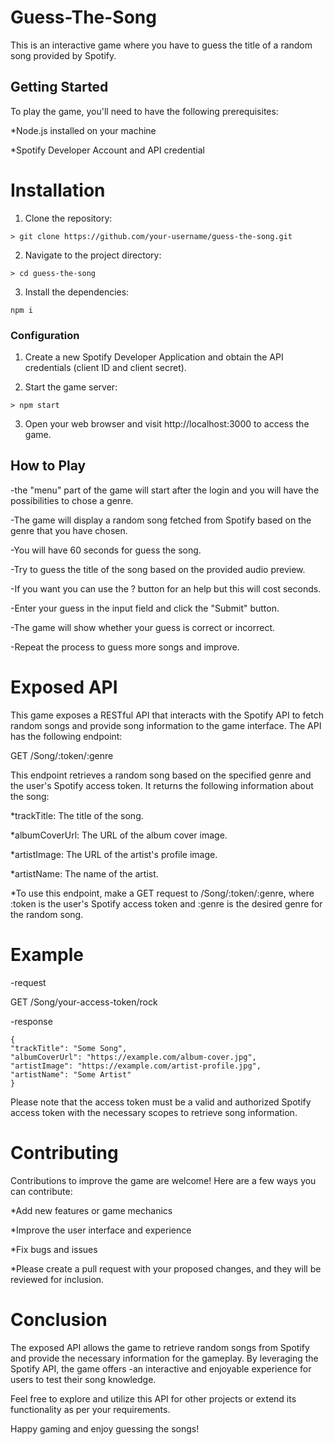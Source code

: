 
# Guess-The-Song
This is an interactive game where you have to guess the title of a random song provided by Spotify.

## Getting Started
To play the game, you'll need to have the following prerequisites:

  *Node.js installed on your machine
  
  *Spotify Developer Account and API credential
  
  # Installation
1. Clone the repository:

```
> git clone https://github.com/your-username/guess-the-song.git
```
2. Navigate to the project directory:
 
```
> cd guess-the-song
```

3. Install the dependencies:

```
npm i
```

### Configuration
1. Create a new Spotify Developer Application and obtain the API credentials (client ID and client secret).


2. Start the game server:

```
> npm start 
```
3. Open your web browser and visit http://localhost:3000 to access the game.

## How to Play

-the "menu" part of the game will start after the login and you will have the possibilities to chose a genre.

-The game will display a random song fetched from Spotify based on the genre that you have chosen.

-You will have 60 seconds for guess the song.

-Try to guess the title of the song based on the provided audio preview.

-If you want you can use the ? button for an help but this will cost seconds.

-Enter your guess in the input field and click the "Submit" button.

-The game will show whether your guess is correct or incorrect.

-Repeat the process to guess more songs and improve.


# Exposed API
This game exposes a RESTful API that interacts with the Spotify API to fetch random songs and provide song information to the game interface. The API has the following endpoint:

GET /Song/:token/:genre

This endpoint retrieves a random song based on the specified genre and the user's Spotify access token. It returns the following information about the song:

*trackTitle: The title of the song.

*albumCoverUrl: The URL of the album cover image.

*artistImage: The URL of the artist's profile image.

*artistName: The name of the artist.


*To use this endpoint, make a GET request to /Song/:token/:genre, where :token is the user's Spotify access token and :genre is the desired genre for the random song.

# Example
-request
   
   GET /Song/your-access-token/rock

-response 


```
{
"trackTitle": "Some Song",
"albumCoverUrl": "https://example.com/album-cover.jpg",
"artistImage": "https://example.com/artist-profile.jpg",
"artistName": "Some Artist"
}
```
Please note that the access token must be a valid and authorized Spotify access token with the necessary scopes to retrieve song information.

# Contributing

Contributions to improve the game are welcome! Here are a few ways you can contribute:

*Add new features or game mechanics

*Improve the user interface and experience

*Fix bugs and issues

*Please create a pull request with your proposed changes, and they will be reviewed for inclusion.

# Conclusion

The exposed API allows the game to retrieve random songs from Spotify and provide the necessary information for the gameplay. By leveraging the Spotify API, the game offers -an interactive and enjoyable experience for users to test their song knowledge.

Feel free to explore and utilize this API for other projects or extend its functionality as per your requirements.

Happy gaming and enjoy guessing the songs!

